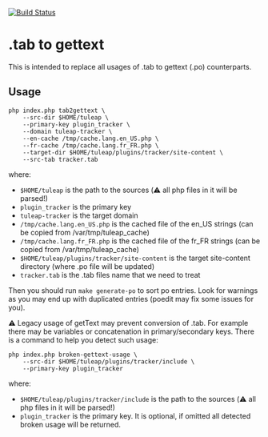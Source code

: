 [![Build Status](https://github.com/Enalean/tab2gettext/workflows/CI/badge.svg)](https://github.com/Enalean/tab2gettext/actions)

.tab to gettext
===============

This is intended to replace all usages of .tab to gettext (.po) counterparts.

Usage
-----

```
php index.php tab2gettext \
    --src-dir $HOME/tuleap \
    --primary-key plugin_tracker \
    --domain tuleap-tracker \
    --en-cache /tmp/cache.lang.en_US.php \
    --fr-cache /tmp/cache.lang.fr_FR.php \
    --target-dir $HOME/tuleap/plugins/tracker/site-content \
    --src-tab tracker.tab
```

where:
* `$HOME/tuleap` is the path to the sources (⚠️ all php files in it will be parsed!)
* `plugin_tracker` is the primary key
* `tuleap-tracker` is the target domain
* `/tmp/cache.lang.en_US.php` is the cached file of the en_US strings (can be copied from /var/tmp/tuleap_cache)
* `/tmp/cache.lang.fr_FR.php` is the cached file of the fr_FR strings (can be copied from /var/tmp/tuleap_cache)
* `$HOME/tuleap/plugins/tracker/site-content` is the target site-content directory (where .po file will be updated)
* `tracker.tab` is the .tab files name that we need to treat

Then you should run `make generate-po` to sort po entries. Look for 
warnings as you may end up with duplicated entries (poedit may fix 
some issues for you).

⚠️ Legacy usage of getText may prevent conversion of .tab. For example there may be variables or concatenation in primary/secondary keys. There is a command to help you detect such usage:

```
php index.php broken-gettext-usage \
    --src-dir $HOME/tuleap/plugins/tracker/include \
    --primary-key plugin_tracker
```

where:
* `$HOME/tuleap/plugins/tracker/include` is the path to the sources (⚠️ all php files in it will be parsed!)
* `plugin_tracker` is the primary key. It is optional, if omitted all detected broken usage will be returned.
